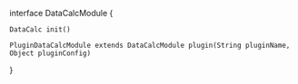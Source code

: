 interface DataCalcModule {

    DataCalc init()

    PluginDataCalcModule extends DataCalcModule plugin(String pluginName, Object pluginConfig)

}
